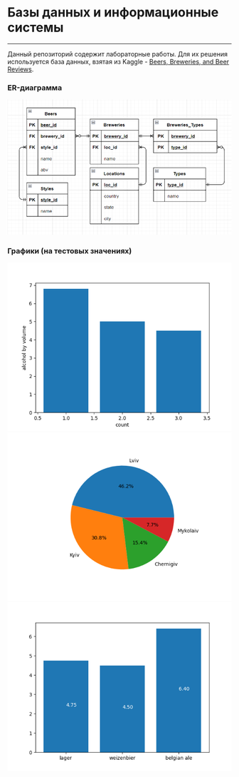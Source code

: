 # Базы данных и информационные системы
___

Данный репозиторий содержит лабораторные работы. Для их решения используется база данных, взятая из Kaggle - [Beers, Breweries, and Beer Reviews](https://www.kaggle.com/ehallmar/beers-breweries-and-beer-reviews).

### ER-диаграмма
![erd](https://github.com/eclipse7723/database-course/blob/main/lab2/img/ERD.png)

### Графики (на тестовых значениях)
![g1](https://github.com/eclipse7723/database-course/blob/main/lab2/img/3a.png)
![g2](https://github.com/eclipse7723/database-course/blob/main/lab2/img/3b.png)
![g3](https://github.com/eclipse7723/database-course/blob/main/lab2/img/3c.png)
